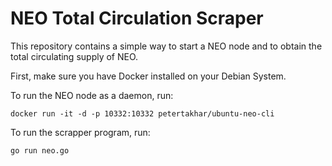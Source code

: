 # NEO Total Circulation Scraper

This repository contains a simple way to start a NEO node and to obtain the total circulating supply of NEO.

First, make sure you have Docker installed on your Debian System.

To run the NEO node as a daemon, run:

`docker run -it -d -p 10332:10332 petertakhar/ubuntu-neo-cli`

To run the scrapper program, run:

`go run neo.go`
